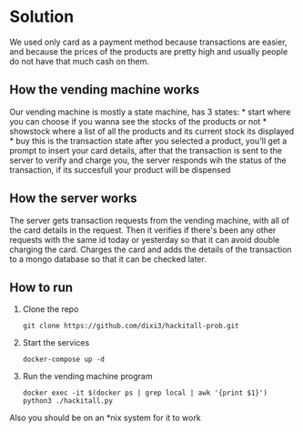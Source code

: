 # Solution
We used only card as a payment method because transactions are easier, and because the prices of the products
are pretty high and usually people do not have that much cash on them.


## How the vending machine works
Our vending machine is mostly a state machine, has 3 states: 
    * start where you can choose if you wanna see the stocks of the products or not
    * showstock where a list of all the products and its current stock its displayed
    * buy this is the transaction state after you selected a product, you'll get a prompt to 
    insert your card details, after that the transaction is sent to the server to verify and 
    charge you, the server responds wih the status of the transaction, if its succesfull your
    product will be dispensed

## How the server works
The server gets transaction requests from the vending machine, with all of the card details in the request. 
Then it verifies if there's been any other requests with the same id today or yesterday so that it can avoid 
double charging the card. Charges the card and adds the details of the transaction to a mongo database so that 
it can be checked later.

## How to run
1. Clone the repo

    `git clone https://github.com/dixi3/hackitall-prob.git`

2. Start the services

    `docker-compose up -d`

3. Run the vending machine program

    `docker exec -it $(docker ps | grep local | awk '{print $1}')  python3 ./hackitall.py`

Also you should be on an *nix system for it to work

